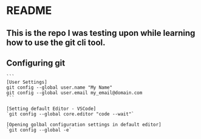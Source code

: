 # README

## This is the repo I was testing upon while learning how to use the git cli tool.

## Configuring git
    ```
    [User Settings]
    git config --global user.name "My Name"
    git config --global user.email my_email@domain.com
    ```

    [Setting default Editor - VSCode]
    `git config --global core.editor "code --wait"`

    [Opening golbal configuration settings in default editor]
    `git config --global -e`

